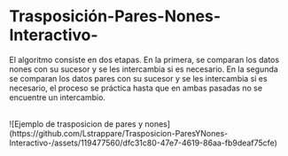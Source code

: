 # Trasposición-Pares-Nones-Interactivo-
<p>El algoritmo consiste en dos etapas. En la primera, se comparan los datos nones
con su sucesor y se les intercambia si es necesario. En la segunda se comparan
los datos pares con su sucesor y se les intercambia si es necesario, el proceso se
práctica hasta que en ambas pasadas no se encuentre un intercambio.</p>
<br>
![Ejemplo de trasposicion de pares y nones](https://github.com/Lstrappare/Trasposicion-ParesYNones-Interactivo-/assets/119477560/dfc31c80-47e7-4619-86aa-fb9deaf75cfe)

